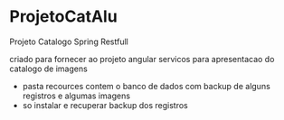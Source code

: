 # ProjetoCatAlu

Projeto Catalogo Spring Restfull

criado para fornecer ao projeto angular servicos para apresentacao do catalogo de imagens


- pasta recources contem o banco de dados com backup de alguns registros e algumas imagens
- so instalar e recuperar backup dos registros
